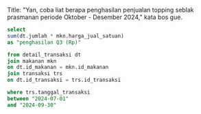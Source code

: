 Title:
"Yan, coba liat berapa penghasilan penjualan topping seblak prasmanan periode Oktober - Desember 2024," kata bos gue.

```sql
select
sum(dt.jumlah * mkn.harga_jual_satuan)
as "penghasilan Q3 (Rp)"

from detail_transaksi dt
join makanan mkn
on dt.id_makanan = mkn.id_makanan
join transaksi trs
on dt.id_transaksi = trs.id_transaksi

where trs.tanggal_transaksi
between "2024-07-01"
and "2024-09-30"
```